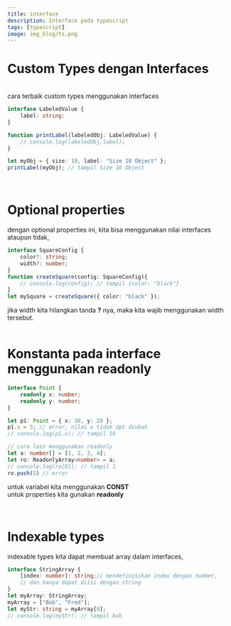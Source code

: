```yaml
---
title: interface
description: Interface pada typescript 
tags: [typescript]
image: img_blog/ts.png
---
```


# Custom Types dengan Interfaces
<br>
cara terbaik custom types menggunakan interfaces

```ts
interface LabeledValue {
    label: string;
}

function printLabel(labeledObj: LabeledValue) {
    // console.log(labeledObj.label);
}

let myObj = { size: 10, label: "Size 10 Object" };
printLabel(myObj); // tampil Size 10 Object
```
<br>

# Optional properties
dengan optional properties ini, kita bisa menggunakan 
nilai interfaces ataupun tidak,

```ts
interface SquareConfig {
    color?: string;
    width?: number;
}
function createSquare(config: SquareConfig){
    // console.log(config); // tampil {color: "black"}
}
let mySquare = createSquare({ color: "black" });
```
jika width kita hilangkan tanda **?** nya, maka kita wajib
menggunakan width tersebut.
<br><br>

# Konstanta pada interface menggunakan readonly
```ts
interface Point {
    readonly x: number;
    readonly y: number;
}

let p1: Point = { x: 10, y: 20 };
p1.x = 5; // error, nilai x tidak dpt diubah
// console.log(p1.x); // tampil 10

// cara lain menggunakan readonly
let a: number[] = [1, 2, 3, 4];
let ro: ReadonlyArray<number> = a;
// console.log(ro[0]); // tampil 1
ro.push(5) // error
```
untuk variabel kita menggunakan **CONST** 
<br>
untuk properties kita gunakan **readonly**

<br>

# Indexable types
indexable types kita dapat membuat array dalam interfaces, <br>

```ts
interface StringArray {
    [index: number]: string;// mendefinisikan index dengan number,
    // dan hanya dapat diisi dengan string 
}
let myArray: StringArray;
myArray = ["Bob", "Fred"];
let myStr: string = myArray[0];
// console.log(myStr); // tampil bob
```
<br>